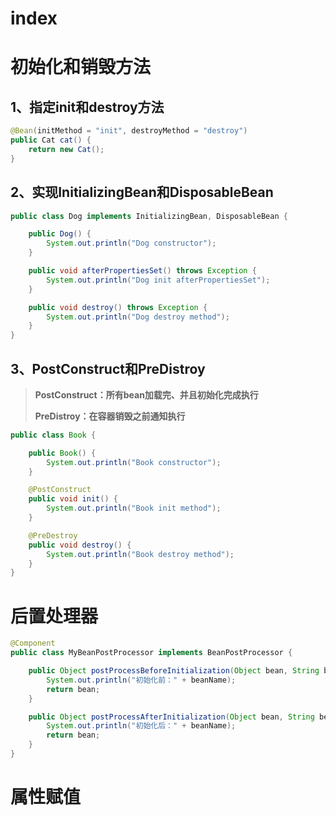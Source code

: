 # index

# 初始化和销毁方法

## 1、指定init和destroy方法

```java
@Bean(initMethod = "init", destroyMethod = "destroy")
public Cat cat() {
	return new Cat();
}	
```

## 2、实现InitializingBean和DisposableBean

```java
public class Dog implements InitializingBean, DisposableBean {

    public Dog() {
        System.out.println("Dog constructor");
    }

    public void afterPropertiesSet() throws Exception {
        System.out.println("Dog init afterPropertiesSet");
    }

    public void destroy() throws Exception {
        System.out.println("Dog destroy method");
    }
}
```

## 3、PostConstruct和PreDistroy

> **PostConstruct：所有bean加载完、并且初始化完成执行**
>
> **PreDistroy：在容器销毁之前通知执行**

```java
public class Book {

    public Book() {
        System.out.println("Book constructor");
    }

    @PostConstruct
    public void init() {
        System.out.println("Book init method");
    }

    @PreDestroy
    public void destroy() {
        System.out.println("Book destroy method");
    }
}
```

# 后置处理器

```java
@Component
public class MyBeanPostProcessor implements BeanPostProcessor {

    public Object postProcessBeforeInitialization(Object bean, String beanName) throws BeansException {
        System.out.println("初始化前：" + beanName);
        return bean;
    }

    public Object postProcessAfterInitialization(Object bean, String beanName) throws BeansException {
        System.out.println("初始化后：" + beanName);
        return bean;
    }
}
```

# 属性赋值



